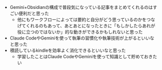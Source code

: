 - Gemini+Obsidianの構成で普段気になっている記事をまとめてくれるのはすごい便利だと思った
	- 他にもワークフローによっては要約と自分がどう思っているのかをつなげてくれるのもあって、あとあとになったときに「もしかしたらあれが役に立つのではないか」的な動きができるかもしれないと思った
- Claude CodeやGeminiを使って執筆の習慣化や執筆技術が上がるといいなと思った
- 積読しているkindleを効率よく消化できるといいなと思った
	- 学習したことはClaude CodeやGeminiを使って知識として貯めておきたい